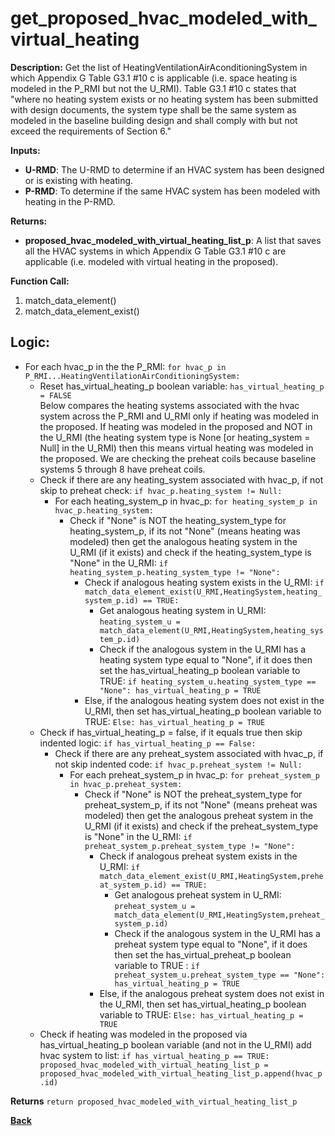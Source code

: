 # get_proposed_hvac_modeled_with_virtual_heating

**Description:** Get the list of HeatingVentilationAirAconditioningSystem in which Appendix G Table G3.1 #10 c is applicable (i.e. space heating is modeled in the P_RMI but not the U_RMI).  Table G3.1 #10 c states that "where no heating system exists or no heating system has been submitted with design documents, the system type shall be the same system as modeled in the baseline building design and shall comply with but not exceed the requirements of Section 6."   

**Inputs:**  
- **U-RMD**: The U-RMD to determine if an HVAC system has been designed or is existing with heating.  
- **P-RMD**: To determine if the same HVAC system has been modeled with heating in the P-RMD.  

**Returns:**  
- **proposed_hvac_modeled_with_virtual_heating_list_p**: A list that saves all the HVAC systems in which Appendix G Table G3.1 #10 c are applicable (i.e. modeled with virtual heating in the proposed).  
 
**Function Call:**   

1. match_data_element()  
2. match_data_element_exist()

## Logic:  
- For each hvac_p in the the P_RMI: `for hvac_p in P_RMI...HeatingVentilationAirConditioningSystem:`       
    - Reset has_virtual_heating_p boolean variable: `has_virtual_heating_p = FALSE`   
        Below compares the heating systems associated with the hvac system across the P_RMI and U_RMI only if heating was modeled in the proposed. If heating was modeled in the proposed and NOT in the U_RMI (the heating system type is None [or heating_system = Null] in the U_RMI) then this means virtual heating was modeled in the proposed. We are checking the preheat coils because baseline systems 5 through 8 have preheat coils. 
    - Check if there are any heating_system associated with hvac_p, if not skip to preheat check: `if hvac_p.heating_system != Null:`
        - For each heating_system_p in hvac_p: `for heating_system_p in hvac_p.heating_system:`
            - Check if "None" is NOT the heating_system_type for heating_system_p, if its not "None" (means heating was modeled) then get the analogous heating system in the U_RMI (if it exists) and check if the heating_system_type is "None" in the U_RMI: `if heating_system_p.heating_system_type != "None":`
                - Check if analogous heating system exists in the U_RMI: `if match_data_element_exist(U_RMI,HeatingSystem,heating_system_p.id) == TRUE:` 
                    - Get analogous heating system in U_RMI: `heating_system_u = match_data_element(U_RMI,HeatingSystem,heating_system_p.id)`
                    - Check if the analogous system in the U_RMI has a heating system type equal to "None", if it does then set the has_virtual_heating_p boolean variable to TRUE: `if heating_system_u.heating_system_type == "None": has_virtual_heating_p = TRUE`
                - Else, if the analogous heating system does not exist in the U_RMI, then set has_virtual_heating_p boolean variable to TRUE: `Else: has_virtual_heating_p = TRUE`
    - Check if has_virtual_heating_p = false, if it equals true then skip indented logic: `if has_virtual_heating_p == False:`
        - Check if there are any preheat_system associated with hvac_p, if not skip indented code: `if hvac_p.preheat_system != Null:`
            - For each preheat_system_p in hvac_p: `for preheat_system_p in hvac_p.preheat_system:`
                - Check if "None" is NOT the preheat_system_type for preheat_system_p, if its not "None" (means preheat was modeled) then get the analogous preheat system in the U_RMI (if it exists) and check if the preheat_system_type is "None" in the U_RMI: `if preheat_system_p.preheat_system_type != "None":`
                    - Check if analogous preheat system exists in the U_RMI: `if match_data_element_exist(U_RMI,HeatingSystem,preheat_system_p.id) == TRUE:` 
                        - Get analogous preheat system in U_RMI: `preheat_system_u = match_data_element(U_RMI,HeatingSystem,preheat_system_p.id)`
                        - Check if the analogous system in the U_RMI has a preheat system type equal to "None", if it does then set the has_virtual_preheat_p boolean variable to TRUE : `if preheat_system_u.preheat_system_type == "None": has_virtual_heating_p = TRUE`            
                    - Else, if the analogous preheat system does not exist in the U_RMI, then set has_virtual_heating_p boolean variable to TRUE: `Else: has_virtual_heating_p = TRUE`
    - Check if heating was modeled in the proposed via has_virtual_heating_p boolean variable (and not in the U_RMI) add hvac system to list: `if has_virtual_heating_p == TRUE: proposed_hvac_modeled_with_virtual_heating_list_p = proposed_hvac_modeled_with_virtual_heating_list_p.append(hvac_p.id)`   

 **Returns** `return proposed_hvac_modeled_with_virtual_heating_list_p`  

**[Back](../_toc.md)**